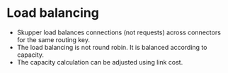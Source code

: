 # Load balancing

- Skupper load balances connections (not requests) across connectors
  for the same routing key.
- The load balancing is not round robin.  It is balanced according to
  capacity.
- The capacity calculation can be adjusted using link cost.
